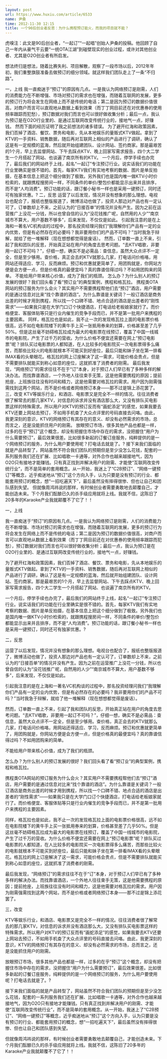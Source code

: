 ```yaml
---
layout: post
url: https://www.huxiu.com/article/6533
name: 尹桑
time: 2012-11-30 12:15
title: 一个90后创业者反思：为什么携程预订能火，而我的项目就不能？
---
```

虎嗅注：此文是90后创业者，“一起订”“一起唱”创始人尹桑的投稿。他回顾了自己一年内从豪气干云要“一统OTA江湖”到碰壁现实的创业过程，或许对其他创业者、尤其是O2O创业者有所启发。

想法终归是想法，随着比赛失利、项目解散，观察了一段市场以后，2012年年初，我们重整旗鼓准备去做预订的细分领域。就这样我们团队走上了一条“不归路”。

一，上线 我一直痴迷于“预订”的原因有几点。一是我认为网络预订是刚需，人们的消费能力在不断增强、市场对预订的需求也在增强，而随着互联网的发展，更多的预订行为将会发生在网络上而不是传统的电话；第二是因为预订的数据价值很高，对商户而言可以直观地从数据上看到效果（而丁丁网目前还在对优惠券的使用频率跟踪而犯愁），预订数据对我们而言也可以很好做收集分析；最后一点，我认为预订是在O2O行业里的、是通过互联网改变传统行业的，接地气一点，好赚钱。 然而下面的经历证明了我之前想法的诸多错误。 为了避开红海和政策因素，我们否掉了酒店、餐饮、票务和电影，先从本地娱乐的量贩式KTV做起。拿到了KTV的一手资料、销售数据，随后再对互联网上相似的产品进行了调研，确认了这是有一定规模的蓝海，然后就开始组建团队、设计网站、签约商家。那是最艰苦的1个月，早上去监督网站、下午去踩点KTV、晚上回家写需求报告，四个大二学生一个月搭起了网站、也谈遍了南京所有的KTV。 一个月后，停学手续也办完了，最后我们的网站终于上线，起名“一起订”专注预订行业。说实话我们的功能在行业里确实是很不错的。首先，每家KTV我们有实地考察的数据、图片是单反拍摄，在基本信息上把这个细分做到了极致。另外我们也是国内唯一做KTV小时价检索的，就跟携程搜房间一样，不同条件的单价/整包价都能显示出来并且排序，而不是“人均消费”。预订功能的话，跟订餐小秘书一样也是采用一键预订，同时还可有独家优惠。? 二，反思 运营了以后发现，情况并没有想象的那么理想。电视台也配合了，报纸也整版报道了，微博活动也做了，投资人那边对产品也有一定认可了，订单数却上不来，之前认为的“日接百单”的情况并没有产生。因为之前在运营推广上没花一分钱，所以也曾自信的认为“没花钱推广呢，自然用的人少”“南京城市不算大，用户基数不够多”，后来发现，不仅仅是如此。 引起我注意的是在上海和一著名VC机构谈的过程中，那名投资经理问我们“我理解你们产品有一定的业内优势，但是有必然存在的必要吗？我非要用你们的产品不可吗？”当时我急于辩解，就给了他一堆解释（现在想想都觉得是废话）。 然而，订单数一直上不来，引起了我和团队的反思，开始真正站在用户的角度去思考问题。“去KTV唱歌，非要用一起订不可吗？”，仔细一想，确实不是必需品：查信息，虽然大众点评不一定全，但是至少够用。查价格，真正会去的KTV就那么几家，打电话问价格咯，用网站还得适应、学习，反而麻烦。预订和优惠就更简单了，用团购就是，你网站方便是会方便一点，但是价格真的最便宜吗？真的靠谱信得过吗？不如用团购来的简单。 不能给用户带来核心价值，成为了我们的瓶颈。 怎么办？为什么别人的预订发展的很好？我们回头看了看“预订业”的典型案例，携程和格瓦拉。 携程类OTA网站的预订服务为什么会火？其实用户不需要携程帮他们去“预订”酒店，用户需要的是通过信息对比来“找个靠谱的酒店”。为什么靠谱是关键词？一般订酒店是商务出差的时候才用到携程，所以找一个口碑不错、地点合适的酒店是出差者的“刚性需求”——如果我只是在大学门口订个快捷酒店，打电话给老板娘家就行了。而价格便宜、客服体贴等只是行业内催生的竞争手段而已，并不是第一批用户来携程的主要因素。 同样，格瓦拉也是如此，我不止一次的发现格瓦拉上面的电影票价格很高，远不如在电影院楼下的黄牛手上买一张抵用券来的划算，价格甚至差了几乎50%。但是这丝毫不妨碍格瓦拉成为最大的电影票在线预订，覆盖了中国一线城市的电影院，产生了过千万的营收。为什么价格不便宜还需要在网上“预订电影票”呢？排队买过电影票的人都知道，在人比较多的电影院买一次电影票得多么痛苦，而那些比较火的电影就根本不可能买到好座位，最后只能和妹子坐在第一排看IMAX看的头晕眼花。格瓦拉的网上订座解决了这一需求，可能价格会贵点，但是不需要排队就能买到称心如意的座位，这就抓准了消费者的刚需。 最后我发现，“网络预订”的需求往往不在于“订”本身，对于预订人们早已有了多种多样的解决办法。而找靠谱酒店，一个外地人往往束手无策，这是他需要携程的原因；提前抢座，上班族往往没有时间和精力，这是他需要对格瓦拉的需求。用户因为刚需强需找到这两个网站，而不是价格或者网络预订本身——那不过是锦上添花罢了。 三，改变 KTV等娱乐行业，和酒店、电影票又是完全不一样的情况。往往消费者很了解常去的那几家KTV，对信息的诉求并没有酒店那么大，又没有排队买电影票这样的特殊需求。所以用户对KTV的预订反而有“画蛇添足”的感觉，如果我要去KTV还要上网站去预订，不如用手机查了大众点评里的号码直接去问咯。由此，我更深刻的意识，KTV的网络预订有其存在的意义、却没有必然需求的市场，总而言之，还是没能抓住用户的刚需。 放眼预订市场，很多其他产品也都是一样，过多的在乎“预订”这个概念，却没有把握住市场中存在的需求，没把握住“用户为什么需要预订”，最后效果很差。比如很多新起的订餐订座服务，纯粹提供的是一个网络预订的服务，为什么用户要使用呢？打电话去就是了。? 接下来我们面临的就是产品转型了，网站虽然不符合我们团队的预期但是至少没怎么花钱，配套的一系列服务我们还在扩展、比如唱歌一卡通等，对外合作也越来越接地气，因为O2O只有接地才能赚钱。只有真正找到并解决用户的刚需、才能使“互联网改变传统行业”，而不是简单的套用概念。从一开始，我迷上了“C2B预订”、“网络一键预订”等概念，近乎痴迷地从“预订”这个方向入手，认为只要是没有预订的行业、都能套用预订的概念，想“一招吃遍天下”，最后虽然没有摔得很惨、但也让自己和团队感到失望。 但就像周鸿祎说的那样，有时候创业者需要勇敢地去颠覆自己，才能创造未来。下个月我们酝酿已久的杀手级应用就将上线。我就不信，这陈旧了20多年的Karaoke产业我就颠覆不了它了！！

一，上线

我一直痴迷于“预订”的原因有几点。一是我认为网络预订是刚需，人们的消费能力在不断增强、市场对预订的需求也在增强，而随着互联网的发展，更多的预订行为将会发生在网络上而不是传统的电话；第二是因为预订的数据价值很高，对商户而言可以直观地从数据上看到效果（而丁丁网目前还在对优惠券的使用频率跟踪而犯愁），预订数据对我们而言也可以很好做收集分析；最后一点，我认为预订是在O2O行业里的、是通过互联网改变传统行业的，接地气一点，好赚钱。

为了避开红海和政策因素，我们否掉了酒店、餐饮、票务和电影，先从本地娱乐的量贩式KTV做起。拿到了KTV的一手资料、销售数据，随后再对互联网上相似的产品进行了调研，确认了这是有一定规模的蓝海，然后就开始组建团队、设计网站、签约商家。那是最艰苦的1个月，早上去监督网站、下午去踩点KTV、晚上回家写需求报告，四个大二学生一个月搭起了网站、也谈遍了南京所有的KTV。

一个月后，停学手续也办完了，最后我们的网站终于上线，起名“一起订”专注预订行业。说实话我们的功能在行业里确实是很不错的。首先，每家KTV我们有实地考察的数据、图片是单反拍摄，在基本信息上把这个细分做到了极致。另外我们也是国内唯一做KTV小时价检索的，就跟携程搜房间一样，不同条件的单价/整包价都能显示出来并且排序，而不是“人均消费”。预订功能的话，跟订餐小秘书一样也是采用一键预订，同时还可有独家优惠。?

二，反思

运营了以后发现，情况并没有想象的那么理想。电视台也配合了，报纸也整版报道了，微博活动也做了，投资人那边对产品也有一定认可了，订单数却上不来，之前认为的“日接百单”的情况并没有产生。因为之前在运营推广上没花一分钱，所以也曾自信的认为“没花钱推广呢，自然用的人少”“南京城市不算大，用户基数不够多”，后来发现，不仅仅是如此。

引起我注意的是在上海和一著名VC机构谈的过程中，那名投资经理问我们“我理解你们产品有一定的业内优势，但是有必然存在的必要吗？我非要用你们的产品不可吗？”当时我急于辩解，就给了他一堆解释（现在想想都觉得是废话）。

然而，订单数一直上不来，引起了我和团队的反思，开始真正站在用户的角度去思考问题。“去KTV唱歌，非要用一起订不可吗？”，仔细一想，确实不是必需品：查信息，虽然大众点评不一定全，但是至少够用。查价格，真正会去的KTV就那么几家，打电话问价格咯，用网站还得适应、学习，反而麻烦。预订和优惠就更简单了，用团购就是，你网站方便是会方便一点，但是价格真的最便宜吗？真的靠谱信得过吗？不如用团购来的简单。

不能给用户带来核心价值，成为了我们的瓶颈。

怎么办？为什么别人的预订发展的很好？我们回头看了看“预订业”的典型案例，携程和格瓦拉。

携程类OTA网站的预订服务为什么会火？其实用户不需要携程帮他们去“预订”酒店，用户需要的是通过信息对比来“找个靠谱的酒店”。为什么靠谱是关键词？一般订酒店是商务出差的时候才用到携程，所以找一个口碑不错、地点合适的酒店是出差者的“刚性需求”——如果我只是在大学门口订个快捷酒店，打电话给老板娘家就行了。而价格便宜、客服体贴等只是行业内催生的竞争手段而已，并不是第一批用户来携程的主要因素。

同样，格瓦拉也是如此，我不止一次的发现格瓦拉上面的电影票价格很高，远不如在电影院楼下的黄牛手上买一张抵用券来的划算，价格甚至差了几乎50%。但是这丝毫不妨碍格瓦拉成为最大的电影票在线预订，覆盖了中国一线城市的电影院，产生了过千万的营收。为什么价格不便宜还需要在网上“预订电影票”呢？排队买过电影票的人都知道，在人比较多的电影院买一次电影票得多么痛苦，而那些比较火的电影就根本不可能买到好座位，最后只能和妹子坐在第一排看IMAX看的头晕眼花。格瓦拉的网上订座解决了这一需求，可能价格会贵点，但是不需要排队就能买到称心如意的座位，这就抓准了消费者的刚需。

最后我发现，“网络预订”的需求往往不在于“订”本身，对于预订人们早已有了多种多样的解决办法。而找靠谱酒店，一个外地人往往束手无策，这是他需要携程的原因；提前抢座，上班族往往没有时间和精力，这是他需要对格瓦拉的需求。用户因为刚需强需找到这两个网站，而不是价格或者网络预订本身——那不过是锦上添花罢了。

三，改变

KTV等娱乐行业，和酒店、电影票又是完全不一样的情况。往往消费者很了解常去的那几家KTV，对信息的诉求并没有酒店那么大，又没有排队买电影票这样的特殊需求。所以用户对KTV的预订反而有“画蛇添足”的感觉，如果我要去KTV还要上网站去预订，不如用手机查了大众点评里的号码直接去问咯。由此，我更深刻的意识，KTV的网络预订有其存在的意义、却没有必然需求的市场，总而言之，还是没能抓住用户的刚需。

放眼预订市场，很多其他产品也都是一样，过多的在乎“预订”这个概念，却没有把握住市场中存在的需求，没把握住“用户为什么需要预订”，最后效果很差。比如很多新起的订餐订座服务，纯粹提供的是一个网络预订的服务，为什么用户要使用呢？打电话去就是了。?

接下来我们面临的就是产品转型了，网站虽然不符合我们团队的预期但是至少没怎么花钱，配套的一系列服务我们还在扩展、比如唱歌一卡通等，对外合作也越来越接地气，因为O2O只有接地才能赚钱。只有真正找到并解决用户的刚需、才能使“互联网改变传统行业”，而不是简单的套用概念。从一开始，我迷上了“C2B预订”、“网络一键预订”等概念，近乎痴迷地从“预订”这个方向入手，认为只要是没有预订的行业、都能套用预订的概念，想“一招吃遍天下”，最后虽然没有摔得很惨、但也让自己和团队感到失望。

但就像周鸿祎说的那样，有时候创业者需要勇敢地去颠覆自己，才能创造未来。下个月我们酝酿已久的杀手级应用就将上线。我就不信，这陈旧了20多年的Karaoke产业我就颠覆不了它了！！


